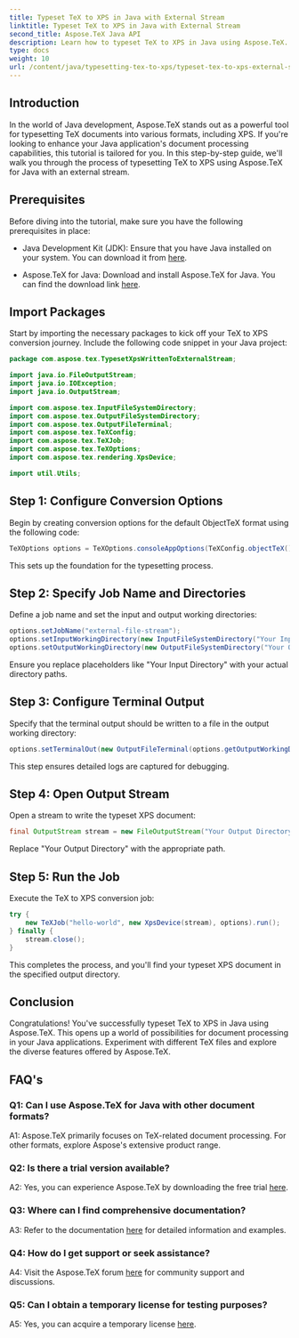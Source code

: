 ```yaml
---
title: Typeset TeX to XPS in Java with External Stream
linktitle: Typeset TeX to XPS in Java with External Stream
second_title: Aspose.TeX Java API
description: Learn how to typeset TeX to XPS in Java using Aspose.TeX. Explore step-by-step guidance for seamless document processing.
type: docs
weight: 10
url: /content/java/typesetting-tex-to-xps/typeset-tex-to-xps-external-stream/
---
```

## Introduction

In the world of Java development, Aspose.TeX stands out as a powerful tool for typesetting TeX documents into various formats, including XPS. If you're looking to enhance your Java application's document processing capabilities, this tutorial is tailored for you. In this step-by-step guide, we'll walk you through the process of typesetting TeX to XPS using Aspose.TeX for Java with an external stream.

## Prerequisites

Before diving into the tutorial, make sure you have the following prerequisites in place:

- Java Development Kit (JDK): Ensure that you have Java installed on your system. You can download it from [here](https://www.oracle.com/java/technologies/javase-downloads.html).

- Aspose.TeX for Java: Download and install Aspose.TeX for Java. You can find the download link [here](https://releases.aspose.com/tex/java/).

## Import Packages

Start by importing the necessary packages to kick off your TeX to XPS conversion journey. Include the following code snippet in your Java project:

```java
package com.aspose.tex.TypesetXpsWrittenToExternalStream;

import java.io.FileOutputStream;
import java.io.IOException;
import java.io.OutputStream;

import com.aspose.tex.InputFileSystemDirectory;
import com.aspose.tex.OutputFileSystemDirectory;
import com.aspose.tex.OutputFileTerminal;
import com.aspose.tex.TeXConfig;
import com.aspose.tex.TeXJob;
import com.aspose.tex.TeXOptions;
import com.aspose.tex.rendering.XpsDevice;

import util.Utils;
```

## Step 1: Configure Conversion Options

Begin by creating conversion options for the default ObjectTeX format using the following code:

```java
TeXOptions options = TeXOptions.consoleAppOptions(TeXConfig.objectTeX());
```

This sets up the foundation for the typesetting process.

## Step 2: Specify Job Name and Directories

Define a job name and set the input and output working directories:

```java
options.setJobName("external-file-stream");
options.setInputWorkingDirectory(new InputFileSystemDirectory("Your Input Directory"));
options.setOutputWorkingDirectory(new OutputFileSystemDirectory("Your Output Directory"));
```

Ensure you replace placeholders like "Your Input Directory" with your actual directory paths.

## Step 3: Configure Terminal Output

Specify that the terminal output should be written to a file in the output working directory:

```java
options.setTerminalOut(new OutputFileTerminal(options.getOutputWorkingDirectory()));
```

This step ensures detailed logs are captured for debugging.

## Step 4: Open Output Stream

Open a stream to write the typeset XPS document:

```java
final OutputStream stream = new FileOutputStream("Your Output Directory" + options.getJobName() + ".xps");
```

Replace "Your Output Directory" with the appropriate path.

## Step 5: Run the Job

Execute the TeX to XPS conversion job:

```java
try {
    new TeXJob("hello-world", new XpsDevice(stream), options).run();
} finally {
    stream.close();
}
```

This completes the process, and you'll find your typeset XPS document in the specified output directory.

## Conclusion

Congratulations! You've successfully typeset TeX to XPS in Java using Aspose.TeX. This opens up a world of possibilities for document processing in your Java applications. Experiment with different TeX files and explore the diverse features offered by Aspose.TeX.

## FAQ's

### Q1: Can I use Aspose.TeX for Java with other document formats?

A1: Aspose.TeX primarily focuses on TeX-related document processing. For other formats, explore Aspose's extensive product range.

### Q2: Is there a trial version available?

A2: Yes, you can experience Aspose.TeX by downloading the free trial [here](https://releases.aspose.com/).

### Q3: Where can I find comprehensive documentation?

A3: Refer to the documentation [here](https://reference.aspose.com/tex/java/) for detailed information and examples.

### Q4: How do I get support or seek assistance?

A4: Visit the Aspose.TeX forum [here](https://forum.aspose.com/c/tex/47) for community support and discussions.

### Q5: Can I obtain a temporary license for testing purposes?

A5: Yes, you can acquire a temporary license [here](https://purchase.aspose.com/temporary-license/).